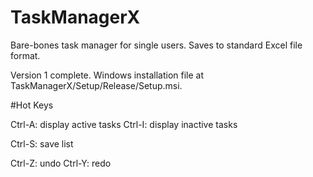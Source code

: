 # TaskManagerX
Bare-bones task manager for single users.  Saves to standard Excel file format.

Version 1 complete.  Windows installation file at TaskManagerX/Setup/Release/Setup.msi.

#Hot Keys

Ctrl-A: display active tasks
Ctrl-I: display inactive tasks

Ctrl-S: save list

Ctrl-Z: undo
Ctrl-Y: redo